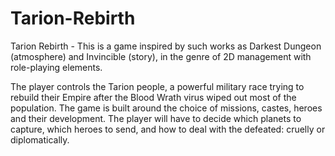 # Tarion-Rebirth

Tarion Rebirth - This is a game inspired by such works as Darkest Dungeon (atmosphere) and Invincible (story), in the genre of 2D management with role-playing elements. 

The player controls the Tarion people, a powerful military race trying to rebuild their Empire after the Blood Wrath virus wiped out most of the population. The game is built around the choice of missions, castes, heroes and their development. The player will have to decide which planets to capture, which heroes to send, and how to deal with the defeated: cruelly or diplomatically.
